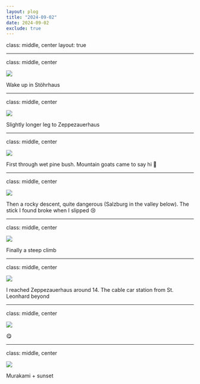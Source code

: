 ```yaml
---
layout: plog
title: "2024-09-02"
date: 2024-09-02
exclude: true
---
```


class: middle, center
layout: true

---

class: middle, center

<img class="plog-picture" src="{{ site.baseurl }}/img/plog/2024-09-02/01.jpg" />

Wake up in Stöhrhaus 

---

class: middle, center

<img class="plog-picture" src="{{ site.baseurl }}/img/plog/2024-09-02/02.png" />

Slightly longer leg to Zeppezauerhaus

---

class: middle, center

<img class="plog-picture" src="{{ site.baseurl }}/img/plog/2024-09-02/03.jpg" />

First through wet pine bush. Mountain goats came to say hi 🐐

---

class: middle, center

<img class="plog-picture" src="{{ site.baseurl }}/img/plog/2024-09-02/04.jpg" />

Then a rocky descent, quite dangerous (Salzburg in the valley below). The stick I found broke when I slipped 😢

---

class: middle, center

<img class="plog-picture" src="{{ site.baseurl }}/img/plog/2024-09-02/05.jpg" />

Finally a steep climb

---

class: middle, center

<img class="plog-picture" src="{{ site.baseurl }}/img/plog/2024-09-02/06.jpg" />

I reached Zeppezauerhaus around 14. The  cable car station from St. Leonhard beyond

---

class: middle, center

<img class="plog-picture" src="{{ site.baseurl }}/img/plog/2024-09-02/07.jpg" />

😋

---

class: middle, center

<img class="plog-picture" src="{{ site.baseurl }}/img/plog/2024-09-02/08.jpg" />

Murakami + sunset

